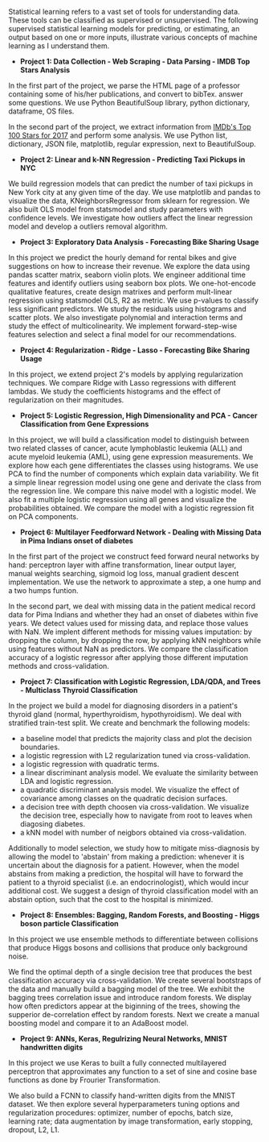 Statistical learning refers to a vast set of tools for understanding data. These tools can be classified as supervised or unsupervised. 
The following supervised statistical learning models for predicting, or estimating, an output based on one or more inputs, illustrate various concepts of machine learning as I understand them. 


* **Project 1: Data Collection - Web Scraping - Data Parsing - IMDB Top Stars Analysis**

In the first part of the project, we parse the HTML page of a professor containing some of his/her publications, and convert to bibTex.  answer some questions.
We use Python BeautifulSoup library, python dictionary, dataframe, OS files.

In the second part of the project, we extract information from [IMDb's Top 100 Stars for 2017](https://www.imdb.com/list/ls025814950/) and perform some analysis. We use Python list, dictionary, JSON file, matplotlib, regular expression, next to BeautifulSoup.

* **Project 2: Linear and k-NN Regression - Predicting Taxi Pickups in NYC**

We build regression models that can predict the number of taxi pickups in New York city at any given time of the day. We use matplotlib and pandas to visualize the data, KNeighborsRegressor from sklearn for regression. We also built OLS model from statsmodel and study parameters with confidence levels. We investigate how outliers affect the linear regression model and develop a outliers removal algorithm.

* **Project 3: Exploratory Data Analysis - Forecasting Bike Sharing Usage**

In this project we predict the hourly demand for rental bikes and give suggestions on how to increase their revenue. We explore the data using pandas scatter matrix, seaborn violin plots. We engineer additional time features and identify outliers using seaborn box plots.
We one-hot-encode qualitative features, create design matrixes and perform mult-linear regression using statsmodel OLS, R2 as metric. We use p-values to classify less significant predictors. We study the residuals using histograms and scatter plots.
We also investigate polynomial and interaction terms and study the effect of multicolinearity. We implement forward-step-wise features selection and select a final model for our recommendations.

* **Project 4: Regularization - Ridge - Lasso - Forecasting Bike Sharing Usage**

In this project, we extend project 2's models by applying regularization techniques. We compare Ridge with Lasso regressions with different lambdas. We study the coefficients histograms and the effect of regularization on their magnitudes.

* **Project 5: Logistic Regression, High Dimensionality and PCA - Cancer Classification from Gene Expressions**

In this project, we will build a classification model to distinguish between two related classes of cancer, acute lymphoblastic leukemia (ALL) and acute myeloid leukemia (AML), using gene expression measurements.
We explore how each gene differentiates the classes using histograms. We use PCA to find the number of components which explain data variability. 
We fit a simple linear regression model using one gene and derivate the class from the regression line. We compare this naive model with a logistic model.
We also fit a multiple logistic regression using all genes and visualize the probabilities obtained. We compare the model with a logistic regression fit on PCA components. 

* **Project 6: Multilayer Feedforward Network - Dealing with Missing Data in Pima Indians onset of diabetes**

In the first part of the project we construct feed forward neural networks by hand: perceptron layer with affine transformation, linear output layer, manual weights searching, sigmoid log loss, manual gradient descent implementation.
We use the network to approximate a step, a one hump and a two humps funtion.

In the second part, we deal with missing data in the patient medical record data for Pima Indians and whether they had an onset of diabetes within five years. We detect 
values used for missing data, and replace those values with NaN. We implent different methods for missing values imputation: by dropping the column, by dropping the row, by applying kNN neighbors while using features without NaN as predictors.
We compare the classification accuracy of a logistic regressor after applying those different imputation methods and cross-validation.

* **Project 7: Classification with Logistic Regression, LDA/QDA, and Trees - Multiclass Thyroid Classification**

In the project we build a model for diagnosing disorders in a patient's thyroid gland (normal, hyperthyroidism, hypothyroidism). We deal with stratified train-test split. We create and benchmark the following models:

- a baseline model that predicts the majority class and plot the decision boundaries.
- a logistic regression with L2 regularization tuned via cross-validation. 
- a logistic regression with quadratic terms.
- a linear discriminant analysis model. We evaluate the similarity between LDA and logistic regression.
- a quadratic discriminant analysis model. We visualize the effect of covariance among classes on the quadratic decision surfaces.
- a decision tree with depth choosen via cross-validation. We visualize the decision tree, especially how to navigate from root to leaves when diagosing diabetes.
- a kNN model with number of neigbors obtained via cross-validation. 

Additionally to model selection, we study how to mitigate miss-diagnosis by allowing the model to 'abstain' from making a prediction: whenever it is uncertain about the diagnosis for a patient. 
However, when the model abstains from making a prediction, the hospital will have to forward the patient to a thyroid specialist (i.e. an endocrinologist), which would incur additional cost.  We suggest a design of thyroid classification model with an abstain option, such that the cost to the hospital is minimized.

* **Project 8: Ensembles: Bagging, Random Forests, and Boosting - Higgs boson particle Classification**


In this project we use ensemble methods to differentiate between collisions that produce Higgs bosons and collisions that produce only background noise.

We find the optimal depth of a single decision tree that produces the best classification accuracy via cross-validation. We create several bootstraps of the data and manually build a bagging model of the tree. We exhibit the bagging trees correlation issue and introduce random forests. We display how often predictors appear at the biginning of the trees, showing the supperior de-correlation effect by random forests.
Next we create a manual boosting model and compare it to an AdaBoost model.

* **Project 9: ANNs, Keras, Regulrizing Neural Networks, MNIST handwritten digits**

In this project we use Keras to built a fully connected multilayered perceptron that approximates any function to a set of sine and cosine base functions as done by Frourier Transformation.

We also build a FCNN to classify hand-written digits from the MNIST dataset. We then explore several hyperparameters tuning options and regularization procedures: optimizer, number of epochs, batch size, learning rate; data augmentation by image transformation, early stopping, dropout, L2, L1.